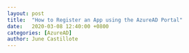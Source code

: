 ```yaml
---
layout: post
title:  "How to Register an App using the AzureAD Portal"
date:   2020-03-08 12:40:00 +0800
categories: [AzureAD]
author: June Castillote
---
```


